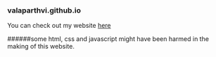 ### valaparthvi.github.io
You can check out my website [here](http://valaparthvi.github.io)

######some html, css and javascript might have been harmed in the making of this website.
